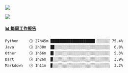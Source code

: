[![](https://count.getloli.com/get/@Quan666.github.readme)](https://count.getloli.com/)


[![](https://chat.getloli.com/room/@Quan666.github/svg?width=600&height=100&limit=20&theme=light&title=Quan666@github:%20~&fontSize=13)](https://chat.getloli.com/room/@Quan666.github?title=Quan666的留言板)


 <!-- waka-box start -->
#### <a href="https://gist.github.com/204ad9111ce51ffe775886f66538b500" target="_blank">📊 每周工作报告</a>
```text
Python     🕓 27h45m ████████████████████▎░░░░░░ 75.4%
Java       🕓 2h30m  █▊░░░░░░░░░░░░░░░░░░░░░░░░░  6.8%
Other      🕓 1h56m  █▍░░░░░░░░░░░░░░░░░░░░░░░░░  5.3%
Dart       🕓 1h26m  █░░░░░░░░░░░░░░░░░░░░░░░░░░  3.9%
Markdown   🕓 1h11m  ▉░░░░░░░░░░░░░░░░░░░░░░░░░░  3.2%
```
<!-- Powered by https://github.com/journey-ad/waka-box-go . -->
<!-- waka-box end -->













<!--
**Quan666/Quan666** is a ✨ _special_ ✨ repository because its `README.md` (this file) appears on your GitHub profile.

Here are some ideas to get you started:

- 🔭 I’m currently working on ...
- 🌱 I’m currently learning ...
- 👯 I’m looking to collaborate on ...
- 🤔 I’m looking for help with ...
- 💬 Ask me about ...
- 📫 How to reach me: ...
- 😄 Pronouns: ...
- ⚡ Fun fact: ...
-->
